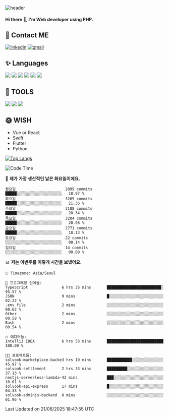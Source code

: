![header](https://capsule-render.vercel.app/api?type=waving&color=auto&height=300&section=header&text=Elin&fontSize=90&animation=twinkling)

#### Hi there 👋, I'm <b>Web developer</b> using PHP. ####

<!--
- 🔭 I’m currently working on Uniwill
- 🌱 I’m currently learning Vue or React or Python.
-->

<!---#### I am PHP developer --->

## 💌 Contact ME ###
[<img src='https://img.shields.io/badge/-EunjiKo-%230A66C2?style=flat-square&logo=LinkedIn&logoColor=white' alt='linkedin'>](https://www.linkedin.com/in/https://www.linkedin.com/in/eunji-ko-00a907164//)  [<img src='https://img.shields.io/badge/-einee214%40gmail.com-%23EA4335?style=flat-square&logo=Gmail&logoColor=white' alt='gmail'>](einee214@gmail.com)  


## ✨ Languages
<img src='https://img.shields.io/badge/-PHP-%23777BB4?style=for-the-badge&logo=PHP&logoColor=white'> <img src='https://img.shields.io/badge/-Laravel-%23FF2D20?style=for-the-badge&logo=Laravel&logoColor=white'> <img src='https://img.shields.io/badge/Jquery-%230769AD?style=for-the-badge&logo=Jquery&logoColor=white'> <img src='https://img.shields.io/badge/CSS3-%231572B6?style=for-the-badge&logo=CSS3&logoColor=white'> <img src='https://img.shields.io/badge/Bootstrap-%237952B3?style=for-the-badge&logo=Bootstrap&logoColor=white' > <img src='https://img.shields.io/badge/MySQL-%234479A1?style=for-the-badge&logo=MySQL&logoColor=white' >

## 🌷 TOOLS
<img src='https://img.shields.io/badge/PHPSTORM-%23000000?style=for-the-badge&logo=PhpStorm&logoColor=white' > <img src='https://img.shields.io/badge/GitLab-%23FCA121?style=for-the-badge&logo=GitLab&logoColor=white' > <img src='https://img.shields.io/badge/GitHub-%23181717?style=for-the-badge&logo=GitHub&logoColor=white'>


## 🌞 WISH
- Vue or React
- Swift
- Flutter
- Python


[![Top Langs](https://github-readme-stats.vercel.app/api/top-langs/?username=ein214&layout=compact)](https://github.com/anuraghazra/github-readme-stats)

<!--START_SECTION:waka-->
![Code Time](http://img.shields.io/badge/Code%20Time-4%2C233%20hrs%2052%20mins-blue)

📅 **제가 가장 생산적인 날은 화요일이에요.** 

```text
월요일                      2899 commits        █████░░░░░░░░░░░░░░░░░░░░   18.97 % 
화요일                      3265 commits        █████░░░░░░░░░░░░░░░░░░░░   21.36 % 
수요일                      3108 commits        █████░░░░░░░░░░░░░░░░░░░░   20.34 % 
목요일                      3204 commits        █████░░░░░░░░░░░░░░░░░░░░   20.96 % 
금요일                      2771 commits        █████░░░░░░░░░░░░░░░░░░░░   18.13 % 
토요일                      22 commits          ░░░░░░░░░░░░░░░░░░░░░░░░░   00.14 % 
일요일                      14 commits          ░░░░░░░░░░░░░░░░░░░░░░░░░   00.09 % 
```


📊 **저는 이번주를 이렇게 시간을 보냈어요.** 

```text
🕑︎ Timezone: Asia/Seoul

💬 프로그래밍 언어들: 
TypeScript               6 hrs 35 mins       ████████████████████████░   95.57 % 
JSON                     9 mins              █░░░░░░░░░░░░░░░░░░░░░░░░   02.22 % 
.env file                2 mins              ░░░░░░░░░░░░░░░░░░░░░░░░░   00.62 % 
Other                    2 mins              ░░░░░░░░░░░░░░░░░░░░░░░░░   00.58 % 
Bash                     2 mins              ░░░░░░░░░░░░░░░░░░░░░░░░░   00.54 % 

🔥 에디터들: 
IntelliJ IDEA            6 hrs 53 mins       █████████████████████████   100.00 % 

🐱‍💻 프로젝트들: 
solvook-marketplace-backe3 hrs 10 mins       ███████████░░░░░░░░░░░░░░   45.97 % 
solvook-settlement       2 hrs 33 mins       █████████░░░░░░░░░░░░░░░░   37.13 % 
nestjs-serverless-lambda-43 mins             ███░░░░░░░░░░░░░░░░░░░░░░   10.61 % 
solvook-api-express      17 mins             █░░░░░░░░░░░░░░░░░░░░░░░░   04.33 % 
solvook-adminjs-backend  8 mins              ░░░░░░░░░░░░░░░░░░░░░░░░░   01.96 % 
```


 Last Updated on 21/06/2025 18:47:55 UTC
<!--END_SECTION:waka-->

<!---![GitHub stats](https://github-readme-stats.vercel.app/api?username=ein214&show_icons=true&theme=dracula)  --->




